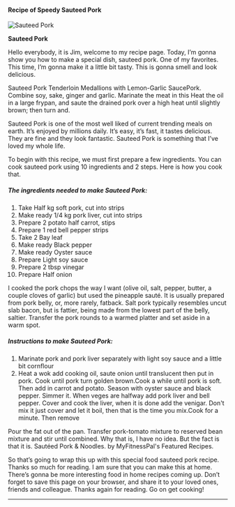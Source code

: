             

#### Recipe of Speedy Sauteed Pork

![Sauteed Pork](https://img-global.cpcdn.com/recipes/46d3d57e208b922c/751x532cq70/sauteed-pork-recipe-main-photo.jpg)

**Sauteed Pork**

Hello everybody, it is Jim, welcome to my recipe page. Today, I’m gonna show you how to make a special dish, sauteed pork. One of my favorites. This time, I’m gonna make it a little bit tasty. This is gonna smell and look delicious.

Sauteed Pork Tenderloin Medallions with Lemon-Garlic SaucePork. Combine soy, sake, ginger and garlic. Marinate the meat in this Heat the oil in a large frypan, and saute the drained pork over a high heat until slightly brown; then turn and.

Sauteed Pork is one of the most well liked of current trending meals on earth. It’s enjoyed by millions daily. It’s easy, it’s fast, it tastes delicious. They are fine and they look fantastic. Sauteed Pork is something that I’ve loved my whole life.

To begin with this recipe, we must first prepare a few ingredients. You can cook sauteed pork using 10 ingredients and 2 steps. Here is how you cook that.

##### The ingredients needed to make Sauteed Pork:

1.  Take Half kg soft pork, cut into strips
2.  Make ready 1/4 kg pork liver, cut into strips
3.  Prepare 2 potato half carrot, stips
4.  Prepare 1 red bell pepper strips
5.  Take 2 Bay leaf
6.  Make ready Black pepper
7.  Make ready Oyster sauce
8.  Prepare Light soy sauce
9.  Prepare 2 tbsp vinegar
10.  Prepare Half onion

I cooked the pork chops the way I want (olive oil, salt, pepper, butter, a couple cloves of garlic) but used the pineapple sauté. It is usually prepared from pork belly, or, more rarely, fatback. Salt pork typically resembles uncut slab bacon, but is fattier, being made from the lowest part of the belly, saltier. Transfer the pork rounds to a warmed platter and set aside in a warm spot.

##### Instructions to make Sauteed Pork:

1.  Marinate pork and pork liver separately with light soy sauce and a little bit cornflour
2.  Heat a wok add cooking oil, saute onion until translucent then put in pork. Cook until pork turn golden brown.Cook a while until pork is soft. Then add in carrot and potato. Season with oyster sauce and black pepper. Simmer it. When veges are halfway add pork liver and bell pepper. Cover and cook the liver, when it is done add the venigar. Don't mix it just cover and let it boil, then that is the time you mix.Cook for a minute. Then remove

Pour the fat out of the pan. Transfer pork-tomato mixture to reserved bean mixture and stir until combined. Why that is, I have no idea. But the fact is that it is. Sautéed Pork & Noodles. by MyFitnessPal's Featured Recipes.

So that’s going to wrap this up with this special food sauteed pork recipe. Thanks so much for reading. I am sure that you can make this at home. There’s gonna be more interesting food in home recipes coming up. Don’t forget to save this page on your browser, and share it to your loved ones, friends and colleague. Thanks again for reading. Go on get cooking!

* * *